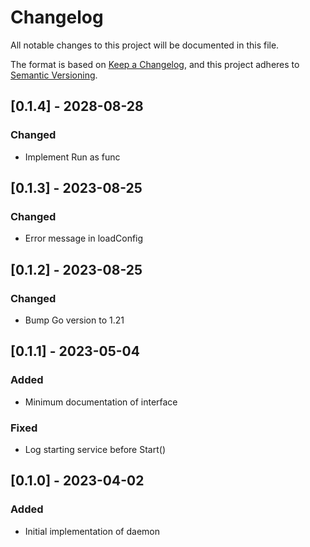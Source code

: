 # Changelog

All notable changes to this project will be documented in this file.

The format is based on [Keep a Changelog](https://keepachangelog.com/en/1.0.0/),
and this project adheres to [Semantic Versioning](https://semver.org/spec/v2.0.0.html).

## [0.1.4] - 2028-08-28

### Changed

- Implement Run as func

## [0.1.3] - 2023-08-25

### Changed

- Error message in loadConfig

## [0.1.2] - 2023-08-25

### Changed

- Bump Go version to 1.21

## [0.1.1] - 2023-05-04

### Added

- Minimum documentation of interface

### Fixed

- Log starting service before Start()

## [0.1.0] - 2023-04-02

### Added

- Initial implementation of daemon
